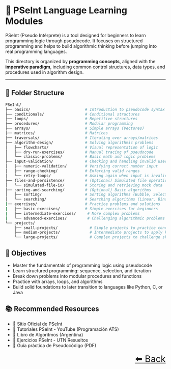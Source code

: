 # 📄 PSeInt Language Learning Modules

PSeInt (Pseudo Intérprete) is a tool designed for beginners to learn programming logic through pseudocode. It focuses on structured programming and helps to build algorithmic thinking before jumping into real programming languages.

This directory is organized by **programming concepts**, aligned with the **imperative paradigm**, including common control structures, data types, and procedures used in algorithm design.

---

## 📂 Folder Structure

```bash
PSeInt/
├── basics/                        # Introduction to pseudocode syntax and structure
├── conditionals/                  # Conditional structures
├── loops/                         # Repetitive structures
├── procedures/                    # Modular programming 
├── arrays/                        # Simple arrays (Vectores)
├── matrices/                      # Matrices
├── traversals/                    # Iterating over arrays/matrices
├── algorithm-design/              # Solving algorithmic problems
│   ├── flowcharts/                # Visual representation of logic
│   ├── dry-run-exercises/         # Manual tracing of pseudocode
│   └── classic-problems/          # Basic math and logic problems
├── input-validation/              # Checking and handling invalid user input
│   ├── numeric-validation/        # Verifying correct number input
│   ├── range-checking/            # Enforcing valid ranges
│   └── retry-loops/               # Asking again when input is invalid
├── files-and-persistence/         # (Optional) Simulated file operations
│   └── simulated-file-io/         # Storing and retrieving mock data
├── sorting-and-searching/         # (Optional) Basic algorithms
│   ├── sorting/                   # Sorting algorithms (Bubble, Selection, etc.)
│   └── searching/                 # Searching algorithms (Linear, Binary)
|── exercises/                     # Practice problems and solutions
|   ├── basic-exercises/           # Simple exercises for beginners
|   ├── intermediate-exercises/     # More complex problems
|   └── advanced-exercises/         # Challenging algorithmic problems
└── projects/
    ├── small-projects/              # Simple projects to practice concepts
    ├── medium-projects/             # Intermediate projects to apply knowledge
    └── large-projects/              # Complex projects to challenge skills

```

## 🎯 Objectives 

- Master the fundamentals of programming logic using pseudocode
- Learn structured programming: sequence, selection, and iteration
- Break down problems into modular procedures and functions
- Practice with arrays, loops, and algorithms
- Build solid foundations to later transition to languages like Python, C, or Java

## 📚 Recommended Resources

- 🔗 Sitio Oficial de PSeInt
- 🔗 Tutoriales PSeInt - YouTube (Programación ATS)
- 🔗 Libro de Algoritmos (Argentina)
- 🔗 Ejercicios PSeInt - UTN Resueltos
- 🔗 Guía práctica de Pseudocódigo (PDF)


<div align="right" style="font-size: 2em;">
    <a href="../README.md">⬅️ Back</a>
</div>
